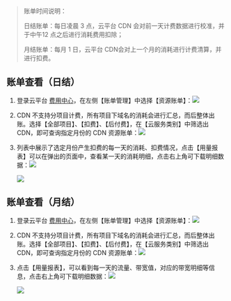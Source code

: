 > 账单时间说明：
>
> 日结账单：每日凌晨 3 点，云平台 CDN 会对前一天计费数据进行校准，并于中午12 点之后进行消耗费用扣除；
>
> 月结账单：每月 1 日，云平台 CDN会对上一个月的消耗进行计费清算，并进行扣费。

## 账单查看（日结）

1. 登录云平台 [费用中心](http://console.tcecqpoc.fsphere.cn/account)，在左侧【账单管理】中选择【资源账单】：![](http://imgcache.tcecqpoc.fsphere.cn/image/mc.qcloudimg.com/static/img/1be2cf1a9d11aaf425e792eb70527f50/bill-1.png)

2. CDN 不支持分项目计费，所有项目下域名的消耗会进行汇总，而后整体出账。选择【全部项目】、【扣费】、【后付费】，在【云服务类别】中筛选出 CDN，即可查询指定月份的 CDN 资源账单：![](http://imgcache.tcecqpoc.fsphere.cn/image/mc.qcloudimg.com/static/img/3ac7f69c71128809c2e3604c6e9f2f91/bill-2.png)

3. 列表中展示了选定月份产生扣费的每一天的消耗、扣费情况，点击【用量报表】可以在弹出的页面中，查看某一天的消耗明细，点击右上角可下载明细数据：![](http://imgcache.tcecqpoc.fsphere.cn/image/mc.qcloudimg.com/static/img/2737630712a773ac127115d458d7aab5/bill-5.png)

   ![](http://imgcache.tcecqpoc.fsphere.cn/image/mc.qcloudimg.com/static/img/f55862adec956c182b79f40d0bd44580/bill-6.png)


## 账单查看（月结）

1. 登录云平台 [费用中心](http://console.tcecqpoc.fsphere.cn/account)，在左侧【账单管理】中选择【资源账单】：![](http://imgcache.tcecqpoc.fsphere.cn/image/mc.qcloudimg.com/static/img/1be2cf1a9d11aaf425e792eb70527f50/bill-1.png)

2. CDN 不支持分项目计费，所有项目下域名的消耗会进行汇总，而后整体出账。选择【全部项目】、【扣费】、【后付费】，在【云服务类别】中筛选出 CDN，即可查询指定月份的 CDN 资源账单：![](http://imgcache.tcecqpoc.fsphere.cn/image/mc.qcloudimg.com/static/img/3ac7f69c71128809c2e3604c6e9f2f91/bill-2.png)

3. 点击【用量报表】，可以看到每一天的流量、带宽值，对应的带宽明细等信息，点击右上角可下载明细数据：![](http://imgcache.tcecqpoc.fsphere.cn/image/mc.qcloudimg.com/static/img/e1e529c4e8aa5f48dee1dea9f66c3272/bill-3.png)

   ![](http://imgcache.tcecqpoc.fsphere.cn/image/mc.qcloudimg.com/static/img/bc74dde9afdd6cf340bb01bd14029eff/bill-4.png)


